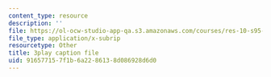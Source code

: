 ```yaml
---
content_type: resource
description: ''
file: https://ol-ocw-studio-app-qa.s3.amazonaws.com/courses/res-10-s95-physics-of-covid-19-transmission-fall-2020/916577157f1b6a2286138d086928d6d0_6sXqF5pz0bs.srt
file_type: application/x-subrip
resourcetype: Other
title: 3play caption file
uid: 91657715-7f1b-6a22-8613-8d086928d6d0
---
```

